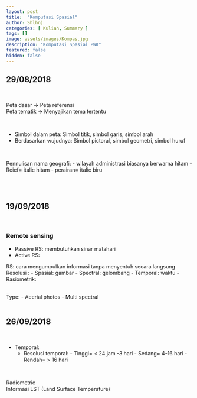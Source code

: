 ```yaml
---
layout: post
title:  "Komputasi Spasial"
author: Shlhnj
categories: [ Kuliah, Summary ]
tags: []
image: assets/images/Kompas.jpg
description: "Komputasi Spasial PWK"
featured: false
hidden: false
---
```


## 29/08/2018

<br>

Peta dasar    -> Peta referensi <br>
Peta tematik  -> Menyajikan tema tertentu

<br>

- Simbol dalam peta: Simbol titik, simbol garis, simbol arah
- Berdasarkan wujudnya: Simbol pictoral, simbol geometri, simbol huruf

<br>

Pennulisan nama geografi: - wilayah administrasi biasanya berwarna hitam
                          - Reief= italic hitam
                          - perairan= italic biru
                          
<br>
<br>

## 19/09/2018

<br>

### Remote sensing

- Passive RS: membutuhkan sinar matahari
- Active RS: 

RS: cara mengumpulkan informasi tanpa menyentuh secara langsung
<br>
Resolusi : - Spasial: gambar
           - Spectral: gelombang
           - Temporal: waktu
           - Rasiometrik:
           
<br>
Type: - Aeerial photos
      - Multi spectral
      
<br>
<br>

## 26/09/2018

<br>

- Temporal:
  - Resolusi temporal: - Tinggi= < 24 jam -3 hari
                       - Sedang= 4-16 hari
                       - Rendah= > 16 hari
                       
<br>

Radiometric <br>
Informasi LST (Land Surface Temperature)
